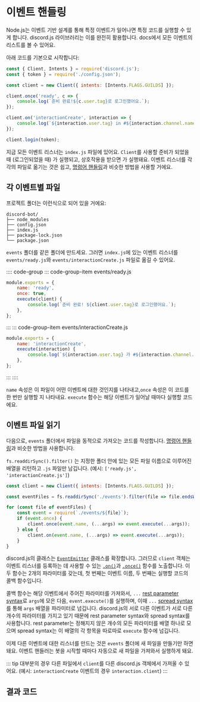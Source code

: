 # 이벤트 핸들링

Node.js는 이벤트 기반 설계를 통해 특정 이벤트가 일어나면 특정 코드를 실행할 수 있게 합니다. discord.js 라이브러리는 이를 완전히 활용합니다. <DocsLink path="class/Client" /> docs에서 모든 이벤트의 리스트를 볼 수 있어요.

아래 코드를 기본으로 시작합니다:

```js
const { Client, Intents } = require('discord.js');
const { token } = require('./config.json');

const client = new Client({ intents: [Intents.FLAGS.GUILDS] });

client.once('ready', c => {
	console.log(`준비 완료!${c.user.tag}로 로그인했어요.`);
});

client.on('interactionCreate', interaction => {
	console.log(`${interaction.user.tag} in #${interaction.channel.name} 가 상호작용을 실행했어요.`);
});

client.login(token);
```

지금 모든 이벤트 리스너는 `index.js` 파일에 있어요. `Client`를 사용할 준비가 되었을 때 (로그인되었을 때) <DocsLink path="class/Client?scrollTo=e-ready" />가 실행되고, 상호작용을 받으면 <DocsLink path="class/Client?scrollTo=e-interactionCreate" />가 실행돼요. 이벤트 리스너를 각각의 파일로 옮기는 것은 쉽고, [명령어 핸들링](/creating-your-bot/command-handling.md)과 비슷한 방법을 사용할 거에요.

## 각 이벤트별 파일

프로젝트 폴더는 이런식으로 되어 있을 거에요:

```:no-line-numbers
discord-bot/
├── node_modules
├── config.json
├── index.js
├── package-lock.json
└── package.json
```

`events` 폴더를 같은 폴더에 만드세요. 그러면 `index.js`에 있는 이벤트 리스너를 `events/ready.js`와 `events/interactionCreate.js` 파일로 옮길 수 있어요.

:::: code-group
::: code-group-item events/ready.js
```js
module.exports = {
	name: 'ready',
	once: true,
	execute(client) {
		console.log(`준비 완료! ${client.user.tag}로 로그인했어요.`);
	},
};
```
:::
::: code-group-item events/interactionCreate.js
```js
module.exports = {
	name: 'interactionCreate',
	execute(interaction) {
		console.log(`${interaction.user.tag} 가 #${interaction.channel.name}에서 상호작용을 실행했어요.`);
	},
};
```
:::
::::

`name` 속성은 이 파일이 어떤 이벤트에 대한 것인지를 나타내고,`once` 속성은 이 코드를 한 번만 실행할 지 나타내요. `execute` 함수는 해당 이벤트가 일어날 때마다 실행할 코드에요.

## 이벤트 파일 읽기

다음으로, `events` 폴더에서 파일을 동적으로 가져오는 코드를 작성합니다. [명령어 핸들링](/creating-your-bot/command-handling.md)과 비슷한 방법을 사용합니다.

`fs.readdirSync().filter()` 는 지정한 폴더 안에 있는 모든 파일 이름으로 이루어진 배열을 리턴하고 `.js` 파일만 남깁니다. (예시: `['ready.js', 'interactionCreate.js']`)

```js {3,5-12}
const client = new Client({ intents: [Intents.FLAGS.GUILDS] });

const eventFiles = fs.readdirSync('./events').filter(file => file.endsWith('.js'));

for (const file of eventFiles) {
	const event = require(`./events/${file}`);
	if (event.once) {
		client.once(event.name, (...args) => event.execute(...args));
	} else {
		client.on(event.name, (...args) => event.execute(...args));
	}
}
```

discord.js의 <DocsLink path="class/Client" /> 클래스는 [`EventEmitter`](https://nodejs.org/api/events.html#events_class_eventemitter) 클래스를 확장합니다. 그러므로 `client` 객체는 이벤트 리스너를 등록하는 데 사용할 수 있는  [`.on()`](https://nodejs.org/api/events.html#events_emitter_on_eventname_listener)과 [`.once()`](https://nodejs.org/api/events.html#events_emitter_once_eventname_listener) 함수를 노출합니다. 이 두 함수는 2개의 파라미터를 갖는데, 첫 번째는 이벤트 이름, 두 번째는 실행할 코드의 콜백 함수입니다.

콜백 함수는 해당 이벤트에서 주어진 파라미터를 가져와서, `...` [rest parameter syntax](https://developer.mozilla.org/en-US/docs/Web/JavaScript/Reference/Functions/rest_parameters)로 `args`에 모은 다음, `event.execute()`를 실행하며, 이때 `...` [spread syntax](https://developer.mozilla.org/en-US/docs/Web/JavaScript/Reference/Operators/Spread_syntax)를 통해 `args` 배열을 파라미터로 넘깁니다. discord.js의 서로 다른 이벤트가 서로 다른 개수의 파라미터를 가지고 있기 때문에 rest parameter syntax와 spread syntax를 사용합니다. rest parameter는 정해지지 않은 개수의 모든 파라미터를 배열 하나로 모으며 spread syntax는 이 배열의 각 항목을 따로따로 `execute` 함수에 넘깁니다.

이제 다른 이벤트에 대한 리스너를 만드는 것은 `events` 폴더에 새 파일을 만들기만 하면 돼요. 이벤트 핸들러는 봇을 시작할 때마다 자동으로 새 파일을 가져와서 실행하게 돼요.

::: tip
대부분의 경우 다른 파일에서 `client`를 다른 discord.js 객체에서 가져올 수 있어요. (예시: `interactionCreate` 이벤트의 경우 `interaction.client`)
:::

## 결과 코드

<ResultingCode />
